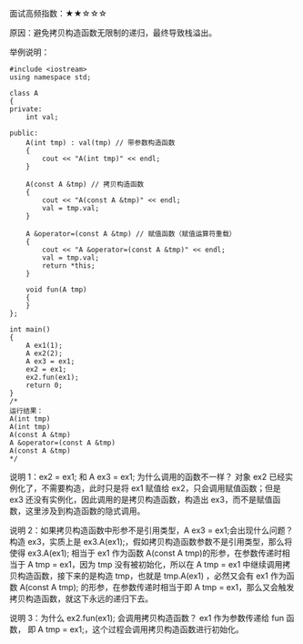 面试高频指数：★★☆☆☆

原因：避免拷贝构造函数无限制的递归，最终导致栈溢出。

举例说明：



```
#include <iostream>
using namespace std;

class A
{
private:
    int val;

public:
    A(int tmp) : val(tmp) // 带参数构造函数
    {
        cout << "A(int tmp)" << endl;
    }

    A(const A &tmp) // 拷贝构造函数
    {
        cout << "A(const A &tmp)" << endl;
        val = tmp.val;
    }

    A &operator=(const A &tmp) // 赋值函数（赋值运算符重载）
    {
        cout << "A &operator=(const A &tmp)" << endl;
        val = tmp.val;
        return *this;
    }

    void fun(A tmp)
    {
    }
};

int main()
{
    A ex1(1);
    A ex2(2);
    A ex3 = ex1;
    ex2 = ex1;
    ex2.fun(ex1);
    return 0;
}
/*
运行结果：
A(int tmp)
A(int tmp)
A(const A &tmp)
A &operator=(const A &tmp)
A(const A &tmp)
*/
```

说明 1：ex2 = ex1; 和 A ex3 = ex1; 为什么调用的函数不一样？
对象 ex2 已经实例化了，不需要构造，此时只是将 ex1 赋值给 ex2，只会调用赋值函数；但是 ex3 还没有实例化，因此调用的是拷贝构造函数，构造出 ex3，而不是赋值函数，这里涉及到构造函数的隐式调用。

说明 2：如果拷贝构造函数中形参不是引用类型，A ex3 = ex1;会出现什么问题？
构造 ex3，实质上是 ex3.A(ex1);，假如拷贝构造函数参数不是引用类型，那么将使得 ex3.A(ex1); 相当于 ex1 作为函数 A(const A tmp)的形参，在参数传递时相当于 A tmp = ex1，因为 tmp 没有被初始化，所以在 A tmp = ex1 中继续调用拷贝构造函数，接下来的是构造 tmp，也就是 tmp.A(ex1) ，必然又会有 ex1 作为函数 A(const A tmp); 的形参，在参数传递时相当于即 A tmp = ex1，那么又会触发拷贝构造函数，就这下永远的递归下去。

说明 3：为什么 ex2.fun(ex1); 会调用拷贝构造函数？
ex1 作为参数传递给 fun 函数， 即 A tmp = ex1;，这个过程会调用拷贝构造函数进行初始化。

